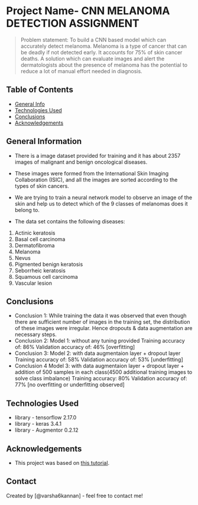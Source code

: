 # Project Name- CNN MELANOMA DETECTION ASSIGNMENT
> Problem statement: To build a CNN based model which can accurately detect melanoma. Melanoma is a type of cancer that can be deadly if not detected early. It accounts for 75% of skin cancer deaths. A solution which can evaluate images and alert the dermatologists about the presence of melanoma has the potential to reduce a lot of manual effort needed in diagnosis.


## Table of Contents
* [General Info](#general-information)
* [Technologies Used](#technologies-used)
* [Conclusions](#conclusions)
* [Acknowledgements](#acknowledgements)

<!-- You can include any other section that is pertinent to your problem -->

## General Information
- There is a image dataset provided for training and it has about 2357 images of malignant and benign oncological diseases.
- These images were formed from the International Skin Imaging Collaboration (ISIC), and all the images are sorted according to the types of skin cancers.
- We are trying to train a neural network model to observe an image of the skin and help us to detect which of the 9 classes of melanomas does it belong to.

- The data set contains the following diseases:
 1. Actinic keratosis
 2. Basal cell carcinoma
 3. Dermatofibroma
 4. Melanoma
 5. Nevus
 6. Pigmented benign keratosis
 7. Seborrheic keratosis
 8. Squamous cell carcinoma
 9. Vascular lesion

<!-- You don't have to answer all the questions - just the ones relevant to your project. -->

## Conclusions
- Conclusion 1: While training the data it was observed that even though there are sufficient number of images in the training set, the distribution of these images were irregular. Hence dropouts & data augmentation are necessary steps.
- Conclusion 2: Model 1: without any tuning provided Training accuracy of: 86%    Validation accuracy of: 46% [overfitting]
- Conclusion 3: Model 2: with data augmentaion layer + dropout layer Training accuracy of: 58%    Validation accuracy of: 53% [underfitting]
- Conclusion 4 Model 3: with data augmentaion layer + dropout layer + addition of 500 samples in each class(4500 additional training images to solve class imbalance) Training accuracy: 80%    Validation accuracy of: 77% [no overfitting or underfitting observed]

<!-- You don't have to answer all the questions - just the ones relevant to your project. -->


## Technologies Used
- library - tensorflow 2.17.0
- library - keras 3.4.1
- library - Augmentor 0.2.12

<!-- As the libraries versions keep on changing, it is recommended to mention the version of library used in this project -->

## Acknowledgements
- This project was based on [this tutorial](https://learn.upgrad.com/course/5798/segment/54249/322681/977150/4884626).


## Contact
Created by [@varsha6kannan] - feel free to contact me!


<!-- Optional -->
<!-- ## License -->
<!-- This project is open source and available under the [... License](). -->

<!-- You don't have to include all sections - just the one's relevant to your project -->